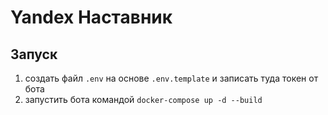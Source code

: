 # Yandex Наставник
## Запуск
1) создать файл `.env` на основе `.env.template` и записать туда токен от бота
2) запустить бота командой `docker-compose up -d --build`